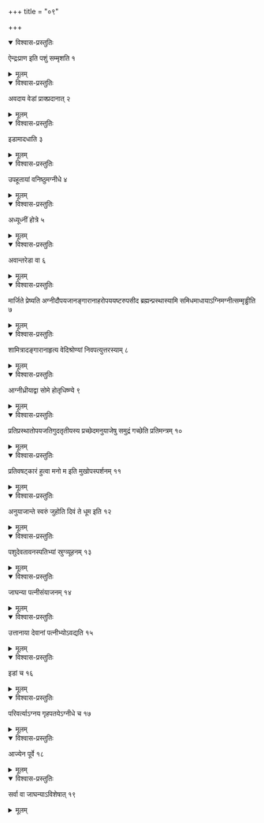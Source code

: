 +++
title = "०९"

+++


<details open><summary>विश्वास-प्रस्तुतिः</summary>

ऐन्द्रःप्राण इति पशुं सम्मृशति १
</details>

<details><summary>मूलम्</summary>

ऐन्द्रःप्राण इति पशुं सम्मृशति १
</details>


<details open><summary>विश्वास-प्रस्तुतिः</summary>

अवदाय वेडां प्राक्प्रदानात् २
</details>

<details><summary>मूलम्</summary>

अवदाय वेडां प्राक्प्रदानात् २
</details>


<details open><summary>विश्वास-प्रस्तुतिः</summary>

इडामादधाति ३
</details>

<details><summary>मूलम्</summary>

इडामादधाति ३
</details>


<details open><summary>विश्वास-प्रस्तुतिः</summary>

उपहूतायां वनिष्ठुमग्नीधे ४
</details>

<details><summary>मूलम्</summary>

उपहूतायां वनिष्ठुमग्नीधे ४
</details>


<details open><summary>विश्वास-प्रस्तुतिः</summary>

अध्यूध्नीं होत्रे ५
</details>

<details><summary>मूलम्</summary>

अध्यूध्नीं होत्रे ५
</details>


<details open><summary>विश्वास-प्रस्तुतिः</summary>

 अवान्तरेडा वा ६
</details>

<details><summary>मूलम्</summary>

 अवान्तरेडा वा ६
</details>


<details open><summary>विश्वास-प्रस्तुतिः</summary>

मार्जिते प्रेष्यति अग्नीदौपयजानङ्गारानाहरोपययष्टरुपसीद ब्रह्मन्प्रस्थास्यामि समिधमाधायाऽग्निमग्नीत्सम्मृड्ढीति ७
</details>

<details><summary>मूलम्</summary>

मार्जिते प्रेष्यति अग्नीदौपयजानङ्गारानाहरोपययष्टरुपसीद ब्रह्मन्प्रस्थास्यामि समिधमाधायाऽग्निमग्नीत्सम्मृड्ढीति ७
</details>


<details open><summary>विश्वास-प्रस्तुतिः</summary>

शामित्रादङ्गारानाहृत्य वेदिश्रोण्यां निवपत्युत्तरस्याम् ८
</details>

<details><summary>मूलम्</summary>

शामित्रादङ्गारानाहृत्य वेदिश्रोण्यां निवपत्युत्तरस्याम् ८
</details>


<details open><summary>विश्वास-प्रस्तुतिः</summary>

आग्नीध्रीयाद्वा सोमे होतृधिष्ण्ये ९
</details>

<details><summary>मूलम्</summary>

आग्नीध्रीयाद्वा सोमे होतृधिष्ण्ये ९
</details>


<details open><summary>विश्वास-प्रस्तुतिः</summary>

प्रतिप्रस्थातोपयजतिगुदतृतीयस्य प्रच्छेदमनुयाजेषु समुद्रं गच्छेति प्रतिमन्त्रम् १०
</details>

<details><summary>मूलम्</summary>

प्रतिप्रस्थातोपयजतिगुदतृतीयस्य प्रच्छेदमनुयाजेषु समुद्रं गच्छेति प्रतिमन्त्रम् १०
</details>


<details open><summary>विश्वास-प्रस्तुतिः</summary>

प्रतिवषट्कारं हुत्वा मनो म इति मुखोपस्पर्शनम् ११
</details>

<details><summary>मूलम्</summary>

प्रतिवषट्कारं हुत्वा मनो म इति मुखोपस्पर्शनम् ११
</details>


<details open><summary>विश्वास-प्रस्तुतिः</summary>

अनुयाजान्ते स्वरुं जुहोति दिवं ते धूम इति १२
</details>

<details><summary>मूलम्</summary>

अनुयाजान्ते स्वरुं जुहोति दिवं ते धूम इति १२
</details>


<details open><summary>विश्वास-प्रस्तुतिः</summary>

पशुदेवतावनस्पतिभ्यां स्रुग्व्यूहनम् १३
</details>

<details><summary>मूलम्</summary>

पशुदेवतावनस्पतिभ्यां स्रुग्व्यूहनम् १३
</details>


<details open><summary>विश्वास-प्रस्तुतिः</summary>

जाघन्या पत्नीसंयाजनम् १४
</details>

<details><summary>मूलम्</summary>

जाघन्या पत्नीसंयाजनम् १४
</details>


<details open><summary>विश्वास-प्रस्तुतिः</summary>

उत्तानाया देवानां पत्नीभ्योऽवद्यति १५
</details>

<details><summary>मूलम्</summary>

उत्तानाया देवानां पत्नीभ्योऽवद्यति १५
</details>


<details open><summary>विश्वास-प्रस्तुतिः</summary>

इडां च १६
</details>

<details><summary>मूलम्</summary>

इडां च १६
</details>


<details open><summary>विश्वास-प्रस्तुतिः</summary>

परिवर्त्याऽग्नय गृहपतयेऽग्नीधे च १७
</details>

<details><summary>मूलम्</summary>

परिवर्त्याऽग्नय गृहपतयेऽग्नीधे च १७
</details>


<details open><summary>विश्वास-प्रस्तुतिः</summary>

आज्येन पूर्वे १८
</details>

<details><summary>मूलम्</summary>

आज्येन पूर्वे १८
</details>


<details open><summary>विश्वास-प्रस्तुतिः</summary>

सर्वा वा जाघन्याऽविशेषात् १९
</details>

<details><summary>मूलम्</summary>

सर्वा वा जाघन्याऽविशेषात् १९
</details>
